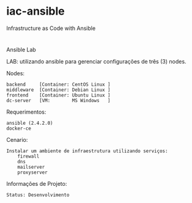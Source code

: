 # iac-ansible
Infrastructure as Code with Ansible

#
Ansible Lab

LAB: utilizando ansible para gerenciar configurações de três (3) nodes.

Nodes: 

	backend		[Container: CentOS Linux ]
	middleware	[Container: Debian Linux ]
	frontend	[Container: Ubuntu Linux ]
	dc-server	[VM: 	    MS Windows   ]

Requerimentos:

	ansible (2.4.2.0)
	docker-ce


Cenario:

	Instalar um ambiente de infraestrutura utilizando serviços:
		firewall
		dns
		mailserver
		proxyserver

Informações de Projeto:

	Status: Desenvolvimento

